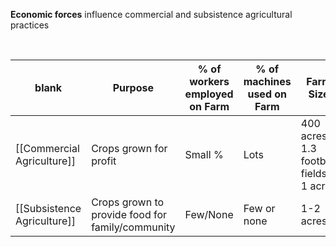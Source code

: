 **Economic forces** influence commercial and subsistence agricultural practices

 

|blank|Purpose|% of workers employed on Farm|% of machines used on Farm|Farm Size|Productivity|
|---|---|---|---|---|---|
|[[Commercial Agriculture]]|Crops grown for profit|Small %|Lots|400 acres - 1.3 football fields = 1 acre|Really entwined|
|[[Subsistence Agriculture]]|Crops grown to provide food for family/community|Few/None|Few or none|1-2 acres|Not entwined|